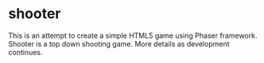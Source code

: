 # shooter

This is an attempt to create a simple HTML5 game using Phaser framework.
Shooter is a top down shooting game.
More details as development continues.
